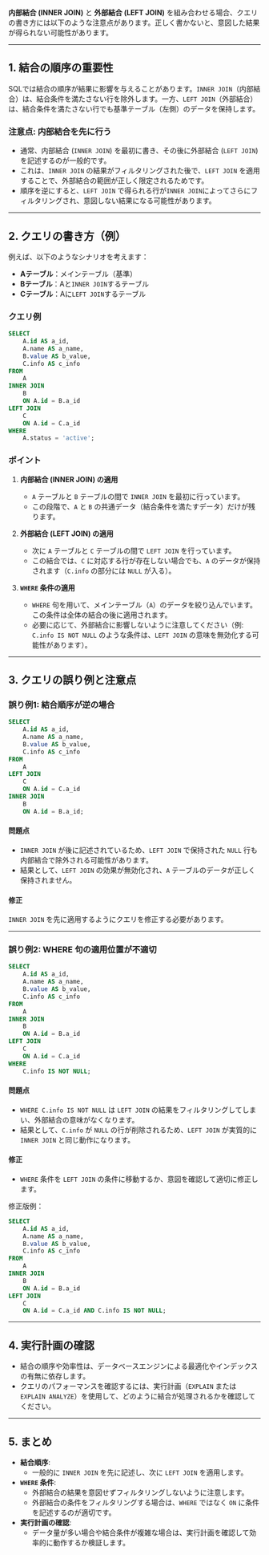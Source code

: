 **内部結合 (INNER JOIN)** と **外部結合 (LEFT JOIN)** を組み合わせる場合、クエリの書き方には以下のような注意点があります。正しく書かないと、意図した結果が得られない可能性があります。

---

## **1. 結合の順序の重要性**
SQLでは結合の順序が結果に影響を与えることがあります。`INNER JOIN`（内部結合）は、結合条件を満たさない行を除外します。一方、`LEFT JOIN`（外部結合）は、結合条件を満たさない行でも基準テーブル（左側）のデータを保持します。

### **注意点: 内部結合を先に行う**
- 通常、内部結合 (`INNER JOIN`) を最初に書き、その後に外部結合 (`LEFT JOIN`) を記述するのが一般的です。
- これは、`INNER JOIN` の結果がフィルタリングされた後で、`LEFT JOIN` を適用することで、外部結合の範囲が正しく限定されるためです。
- 順序を逆にすると、`LEFT JOIN` で得られる行が`INNER JOIN`によってさらにフィルタリングされ、意図しない結果になる可能性があります。

---

## **2. クエリの書き方（例）**
例えば、以下のようなシナリオを考えます：
- **Aテーブル**：メインテーブル（基準）
- **Bテーブル**：Aと`INNER JOIN`するテーブル
- **Cテーブル**：Aに`LEFT JOIN`するテーブル

### **クエリ例**
```sql
SELECT
    A.id AS a_id,
    A.name AS a_name,
    B.value AS b_value,
    C.info AS c_info
FROM
    A
INNER JOIN
    B
    ON A.id = B.a_id
LEFT JOIN
    C
    ON A.id = C.a_id
WHERE
    A.status = 'active';
```

### **ポイント**
1. **内部結合 (INNER JOIN) の適用**
   - `A` テーブルと `B` テーブルの間で `INNER JOIN` を最初に行っています。
   - この段階で、`A` と `B` の共通データ（結合条件を満たすデータ）だけが残ります。

2. **外部結合 (LEFT JOIN) の適用**
   - 次に `A` テーブルと `C` テーブルの間で `LEFT JOIN` を行っています。
   - この結合では、`C` に対応する行が存在しない場合でも、`A` のデータが保持されます（`C.info` の部分には `NULL` が入る）。

3. **`WHERE` 条件の適用**
   - `WHERE` 句を用いて、メインテーブル（`A`）のデータを絞り込んでいます。この条件は全体の結合の後に適用されます。
   - 必要に応じて、外部結合に影響しないように注意してください（例: `C.info IS NOT NULL` のような条件は、`LEFT JOIN` の意味を無効化する可能性があります）。

---

## **3. クエリの誤り例と注意点**

### **誤り例1: 結合順序が逆の場合**
```sql
SELECT
    A.id AS a_id,
    A.name AS a_name,
    B.value AS b_value,
    C.info AS c_info
FROM
    A
LEFT JOIN
    C
    ON A.id = C.a_id
INNER JOIN
    B
    ON A.id = B.a_id;
```

#### **問題点**
- `INNER JOIN` が後に記述されているため、`LEFT JOIN` で保持された `NULL` 行も内部結合で除外される可能性があります。
- 結果として、`LEFT JOIN` の効果が無効化され、`A` テーブルのデータが正しく保持されません。

#### **修正**
`INNER JOIN` を先に適用するようにクエリを修正する必要があります。

---

### **誤り例2: WHERE 句の適用位置が不適切**
```sql
SELECT
    A.id AS a_id,
    A.name AS a_name,
    B.value AS b_value,
    C.info AS c_info
FROM
    A
INNER JOIN
    B
    ON A.id = B.a_id
LEFT JOIN
    C
    ON A.id = C.a_id
WHERE
    C.info IS NOT NULL;
```

#### **問題点**
- `WHERE C.info IS NOT NULL` は `LEFT JOIN` の結果をフィルタリングしてしまい、外部結合の意味がなくなります。
- 結果として、`C.info` が `NULL` の行が削除されるため、`LEFT JOIN` が実質的に `INNER JOIN` と同じ動作になります。

#### **修正**
- `WHERE` 条件を `LEFT JOIN` の条件に移動するか、意図を確認して適切に修正します。

修正版例：
```sql
SELECT
    A.id AS a_id,
    A.name AS a_name,
    B.value AS b_value,
    C.info AS c_info
FROM
    A
INNER JOIN
    B
    ON A.id = B.a_id
LEFT JOIN
    C
    ON A.id = C.a_id AND C.info IS NOT NULL;
```

---

## **4. 実行計画の確認**
- 結合の順序や効率性は、データベースエンジンによる最適化やインデックスの有無に依存します。
- クエリのパフォーマンスを確認するには、実行計画（`EXPLAIN` または `EXPLAIN ANALYZE`）を使用して、どのように結合が処理されるかを確認してください。

---

## **5. まとめ**
- **結合順序**:
  - 一般的に `INNER JOIN` を先に記述し、次に `LEFT JOIN` を適用します。
- **`WHERE` 条件**:
  - 外部結合の結果を意図せずフィルタリングしないように注意します。
  - 外部結合の条件をフィルタリングする場合は、`WHERE` ではなく `ON` に条件を記述するのが適切です。
- **実行計画の確認**:
  - データ量が多い場合や結合条件が複雑な場合は、実行計画を確認して効率的に動作するか検証します。

